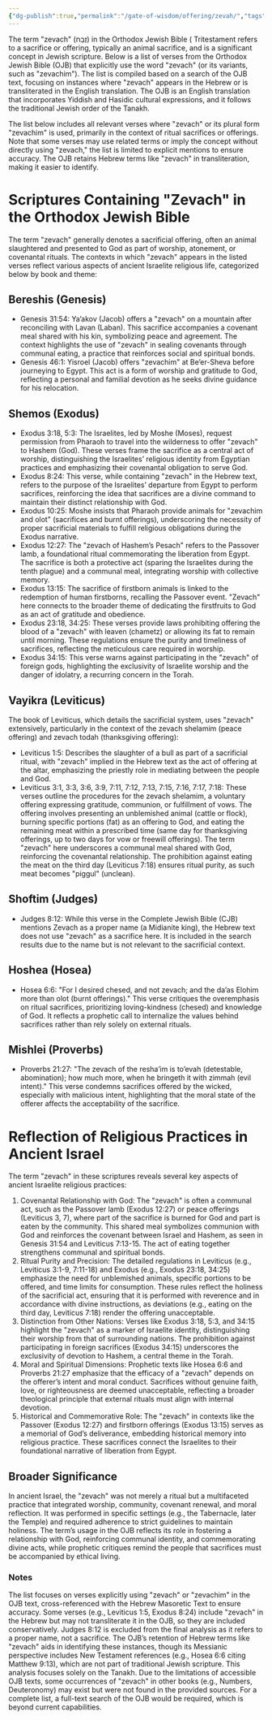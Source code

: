 ```yaml
---
{"dg-publish":true,"permalink":"/gate-of-wisdom/offering/zevah/","tags":["#GateWisdom","#Offering"]}
---
```


The term "zevach" (זֶבַח) in the Orthodox Jewish Bible ( Tritestament refers to a sacrifice or offering, typically an animal sacrifice, and is a significant concept in Jewish scripture. Below is a list of verses from the Orthodox Jewish Bible (OJB) that explicitly use the word "zevach" (or its variants, such as "zevachim"). The list is compiled based on a search of the OJB text, focusing on instances where "zevach" appears in the Hebrew or is transliterated in the English translation. The OJB is an English translation that incorporates Yiddish and Hasidic cultural expressions, and it follows the traditional Jewish order of the Tanakh.

The list below includes all relevant verses where "zevach" or its plural form "zevachim" is used, primarily in the context of ritual sacrifices or offerings. Note that some verses may use related terms or imply the concept without directly using "zevach," the list is limited to explicit mentions to ensure accuracy. The OJB retains Hebrew terms like "zevach" in transliteration, making it easier to identify.

# Scriptures Containing "Zevach" in the Orthodox Jewish Bible

The term "zevach" generally denotes a sacrificial offering, often an animal slaughtered and presented to God as part of worship, atonement, or covenantal rituals. The contexts in which "zevach" appears in the listed verses reflect various aspects of ancient Israelite religious life, categorized below by book and theme:

## Bereshis (Genesis)

- Genesis 31:54: Ya’akov (Jacob) offers a "zevach" on a mountain after reconciling with Lavan (Laban). This sacrifice accompanies a covenant meal shared with his kin, symbolizing peace and agreement. The context highlights the use of "zevach" in sealing covenants through communal eating, a practice that reinforces social and spiritual bonds.
- Genesis 46:1: Yisroel (Jacob) offers "zevachim" at Be’er-Sheva before journeying to Egypt. This act is a form of worship and gratitude to God, reflecting a personal and familial devotion as he seeks divine guidance for his relocation.


## Shemos (Exodus)

- Exodus 3:18, 5:3: The Israelites, led by Moshe (Moses), request permission from Pharaoh to travel into the wilderness to offer "zevach" to Hashem (God). These verses frame the sacrifice as a central act of worship, distinguishing the Israelites’ religious identity from Egyptian practices and emphasizing their covenantal obligation to serve God.
- Exodus 8:24: This verse, while containing "zevach" in the Hebrew text, refers to the purpose of the Israelites’ departure from Egypt to perform sacrifices, reinforcing the idea that sacrifices are a divine command to maintain their distinct relationship with God.
- Exodus 10:25: Moshe insists that Pharaoh provide animals for "zevachim and olot" (sacrifices and burnt offerings), underscoring the necessity of proper sacrificial materials to fulfill religious obligations during the Exodus narrative.
- Exodus 12:27: The "zevach of Hashem’s Pesach" refers to the Passover lamb, a foundational ritual commemorating the liberation from Egypt. The sacrifice is both a protective act (sparing the Israelites during the tenth plague) and a communal meal, integrating worship with collective memory.
- Exodus 13:15: The sacrifice of firstborn animals is linked to the redemption of human firstborns, recalling the Passover event. "Zevach" here connects to the broader theme of dedicating the firstfruits to God as an act of gratitude and obedience.
- Exodus 23:18, 34:25: These verses provide laws prohibiting offering the blood of a "zevach" with leaven (chametz) or allowing its fat to remain until morning. These regulations ensure the purity and timeliness of sacrifices, reflecting the meticulous care required in worship.
- Exodus 34:15: This verse warns against participating in the "zevach" of foreign gods, highlighting the exclusivity of Israelite worship and the danger of idolatry, a recurring concern in the Torah.

## Vayikra (Leviticus)

The book of Leviticus, which details the sacrificial system, uses "zevach" extensively, particularly in the context of the zevach shelamim (peace offering) and zevach todah (thanksgiving offering):

- Leviticus 1:5: Describes the slaughter of a bull as part of a sacrificial ritual, with "zevach" implied in the Hebrew text as the act of offering at the altar, emphasizing the priestly role in mediating between the people and God.
- Leviticus 3:1, 3:3, 3:6, 3:9, 7:11, 7:12, 7:13, 7:15, 7:16, 7:17, 7:18: These verses outline the procedures for the zevach shelamim, a voluntary offering expressing gratitude, communion, or fulfillment of vows. The offering involves presenting an unblemished animal (cattle or flock), burning specific portions (fat) as an offering to God, and eating the remaining meat within a prescribed time (same day for thanksgiving offerings, up to two days for vow or freewill offerings). The term "zevach" here underscores a communal meal shared with God, reinforcing the covenantal relationship. The prohibition against eating the meat on the third day (Leviticus 7:18) ensures ritual purity, as such meat becomes "piggul" (unclean).


## Shoftim (Judges)

- Judges 8:12: While this verse in the Complete Jewish Bible (CJB) mentions Zevach as a proper name (a Midianite king), the Hebrew text does not use "zevach" as a sacrifice here. It is included in the search results due to the name but is not relevant to the sacrificial context.


## Hoshea (Hosea)

- Hosea 6:6: "For I desired chesed, and not zevach; and the da’as Elohim more than olot (burnt offerings)." This verse critiques the overemphasis on ritual sacrifices, prioritizing loving-kindness (chesed) and knowledge of God. It reflects a prophetic call to internalize the values behind sacrifices rather than rely solely on external rituals.


## Mishlei (Proverbs)

- Proverbs 21:27: "The zevach of the resha’im is to’evah (detestable, abomination); how much more, when he bringeth it with zimmah (evil intent)." This verse condemns sacrifices offered by the wicked, especially with malicious intent, highlighting that the moral state of the offerer affects the acceptability of the sacrifice.


# Reflection of Religious Practices in Ancient Israel

The term "zevach" in these scriptures reveals several key aspects of ancient Israelite religious practices:

1. Covenantal Relationship with God: The "zevach" is often a communal act, such as the Passover lamb (Exodus 12:27) or peace offerings (Leviticus 3, 7), where part of the sacrifice is burned for God and part is eaten by the community. This shared meal symbolizes communion with God and reinforces the covenant between Israel and Hashem, as seen in Genesis 31:54 and Leviticus 7:13-15. The act of eating together strengthens communal and spiritual bonds.
2. Ritual Purity and Precision: The detailed regulations in Leviticus (e.g., Leviticus 3:1-9, 7:11-18) and Exodus (e.g., Exodus 23:18, 34:25) emphasize the need for unblemished animals, specific portions to be offered, and time limits for consumption. These rules reflect the holiness of the sacrificial act, ensuring that it is performed with reverence and in accordance with divine instructions, as deviations (e.g., eating on the third day, Leviticus 7:18) render the offering unacceptable.
3. Distinction from Other Nations: Verses like Exodus 3:18, 5:3, and 34:15 highlight the "zevach" as a marker of Israelite identity, distinguishing their worship from that of surrounding nations. The prohibition against participating in foreign sacrifices (Exodus 34:15) underscores the exclusivity of devotion to Hashem, a central theme in the Torah.
4. Moral and Spiritual Dimensions: Prophetic texts like Hosea 6:6 and Proverbs 21:27 emphasize that the efficacy of a "zevach" depends on the offerer’s intent and moral conduct. Sacrifices without genuine faith, love, or righteousness are deemed unacceptable, reflecting a broader theological principle that external rituals must align with internal devotion.
5. Historical and Commemorative Role: The "zevach" in contexts like the Passover (Exodus 12:27) and firstborn offerings (Exodus 13:15) serves as a memorial of God’s deliverance, embedding historical memory into religious practice. These sacrifices connect the Israelites to their foundational narrative of liberation from Egypt.


## Broader Significance

In ancient Israel, the "zevach" was not merely a ritual but a multifaceted practice that integrated worship, community, covenant renewal, and moral reflection. It was performed in specific settings (e.g., the Tabernacle, later the Temple) and required adherence to strict guidelines to maintain holiness. The term’s usage in the OJB reflects its role in fostering a relationship with God, reinforcing communal identity, and commemorating divine acts, while prophetic critiques remind the people that sacrifices must be accompanied by ethical living.

### Notes

The list focuses on verses explicitly using "zevach" or "zevachim" in the OJB text, cross-referenced with the Hebrew Masoretic Text to ensure accuracy. Some verses (e.g., Leviticus 1:5, Exodus 8:24) include "zevach" in the Hebrew but may not transliterate it in the OJB, so they are included conservatively.
Judges 8:12 is excluded from the final analysis as it refers to a proper name, not a sacrifice.
The OJB’s retention of Hebrew terms like "zevach" aids in identifying these instances, though its Messianic perspective includes New Testament references (e.g., Hosea 6:6 citing Matthew 9:13), which are not part of traditional Jewish scripture. This analysis focuses solely on the Tanakh.
Due to the limitations of accessible OJB texts, some occurrences of "zevach" in other books (e.g., Numbers, Deuteronomy) may exist but were not found in the provided sources. For a complete list, a full-text search of the OJB would be required, which is beyond current capabilities.